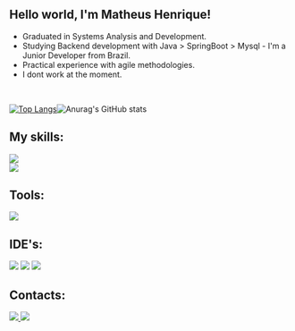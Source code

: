 ## Hello world, I'm Matheus Henrique!
- Graduated in Systems Analysis and Development.
- Studying Backend development with Java > SpringBoot > Mysql - I'm a Junior Developer from Brazil.
- Practical experience with agile methodologies.
- I dont work at the moment.
<br>

[![Top Langs](https://github-readme-stats.vercel.app/api/top-langs/?username=matheushbmelo&layout=compact&theme=github_dark)](https://github.com/anuraghazra/github-readme-stats)![Anurag's GitHub stats](https://github-readme-stats.vercel.app/api?username=matheushbmelo&show_icons=true&theme=github_dark)

## My skills:
<div align="left">
<img src="https://img.shields.io/badge/java-intermediary-4877f4.svg?style=for-the-badge&logo=Java&logoColor=white"/><br>
<img src="https://img.shields.io/badge/mysql-basic-4877f4.svg?style=for-the-badge&logo=Java&logoColor=white"/>
</div>

## Tools:

<div align="left">
  <img src="https://img.shields.io/badge/git-4877f4.svg?style=for-the-badge&logo=git&logoColor=white"/>
</div>
  
  
## IDE's:

<div align="left">
  <img src="https://img.shields.io/badge/IntelliJ-4877f4.svg?style=for-the-badge&logo=intellij-idea&logoColor=white"/>
  <img src="https://img.shields.io/badge/Eclipse-4877f4.svg?style=for-the-badge&logo=Eclipse&logoColor=white"/>
  <img src="https://img.shields.io/badge/VS_Code-4877f4?style=for-the-badge&logo=visual%20studio%20code&logoColor=white"/>
</div>
  
## Contacts:

<div align="left">
<a href="https://www.linkedin.com/in/matheushbmelo" alt="Linkedin">
    <img src="https://img.shields.io/badge/LinkedIn-4877f4?style=for-the-badge&logo=linkedin&logoColor=white"/>
  </a>
  
<a href="mailto:matheushbmelo@gmail.com" alt="Gmail">
    <img src="https://img.shields.io/badge/Gmail-4877f4?style=for-the-badge&logo=gmail&logoColor=white"/>
  </a>
